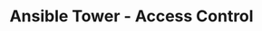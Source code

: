 ---
permalink: /product-documents/ansible-tower/nist-800-53/ac/
layout: control_response
title: Ansible Tower - Access Control
category: Product Documents
lead: |
  Control responses for NIST 800-53 rev4.
subnav:
  data: components.ansible-tower.policies.AC-Access_Control.component
  href: ['#%', control_key]
  text: control_key
product_info:
  name: Ansible Tower
  opencontrol_component: ansible-tower
  control_family: AC-Access_Control
  control_family_shorthand: AC
---